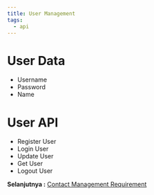 ```yaml
---
title: User Management
tags:
  - api
---
```


# User Data

- Username
- Password
- Name

# User API

- Register User
- Login User
- Update User
- Get User
- Logout User

**Selanjutnya :** [Contact Management Requirement](contactmanagement.md)
